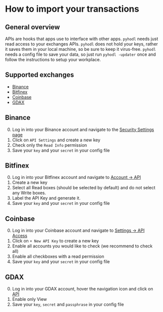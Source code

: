 # How to import your transactions

## General overview
APIs are hooks that apps use to interface with other apps. `pyhodl` needs just read access to your exchanges APIs. `pyhodl` does not hold your keys, rather it saves them in your local machine, so be sure to keep it virus-free. `pyhodl` needs a config file to save your data, so just run `pyhodl -updater` once and follow the instructions to setup your workplace.

## Supported exchanges

- [Binance](#binance)
- [Bitfinex](#bitfinex)
- [Coinbase](#coinbase)
- [GDAX](#gdax)

## Binance

0. Log in into your Binance account and navigate to the [Security Settings page](https://binance.com)
0. Click on `API Settings` and create a new key
0. Check only the `Read Info` permission
0. Save your `key` and your `secret` in your config file

## Bitfinex

0. Log in into your Bitfinex account and navigate to [Account -> API](https://www.bitfinex.com/api)
0. Create a new key
0. Select all Read boxes (should be selected by default) and do not select any Write boxes.
0. Label the API Key and generate it.
0. Save your `key` and your `secret` in your config file

## Coinbase

0. Log in into your Coinbase account and navigate to [Settings -> API Access](https://www.coinbase.com/settings/api)
0. Click on `+ New API Key` to create a new key
0. Enable all accounts you would like to check (we recommend to check all)
0. Enable all checkboxes with a read permission
0. Save your `key` and your `secret` in your config file


## GDAX

0. Log in into your GDAX account, hover the navigation icon and click on [API](https://www.gdax.com/settings/api)
0. Enable only View
0. Save your `key`, `secret` and `passphrase` in your config file

